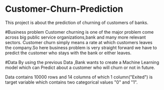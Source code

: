 # Customer-Churn-Prediction
This project is about the prediction of churning of customers of banks.

#Business problem
Customer churning is one of the major problem come across big public service organizations,bank and many more relevant sectors. Customer churn simply means a rate at which customers leaves the company.So here business problem is very straight forward we have to predict the customer who stays with the bank or either leaves.

#Data
By using the previous Data ,Bank wants to create a Machine Learning model which can Predict about a customer who will churn or not in future.

Data contains 10000 rows and 14 columns of which 1 column("Exited") is target variable which contains two categorical values "0" and "1".
